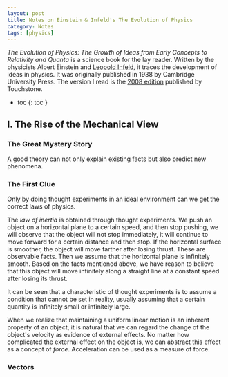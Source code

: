```yaml
---
layout: post
title: Notes on Einstein & Infeld's The Evolution of Physics
category: Notes
tags: [physics]
---
```

*The Evolution of Physics: The Growth of Ideas from Early Concepts to Relativity and Quanta* is a science book for the lay reader. Written by the physicists Albert Einstein and [Leopold Infeld](https://mathshistory.st-andrews.ac.uk/Biographies/Infeld/), it traces the development of ideas in physics. It was originally published in 1938 by Cambridge University Press. The version I read is the [2008 edition](https://www.amazon.com/dp/B005VQYUD6) published by Touchstone.

- toc
{: toc }

## I. The Rise of the Mechanical View

### The Great Mystery Story

A good theory can not only explain existing facts but also predict new phenomena.

### The First Clue

Only by doing thought experiments in an ideal environment can we get the correct laws of physics.

The *law of inertia* is obtained through thought experiments. We push an object on a horizontal plane to a certain speed, and then stop pushing, we will observe that the object will not stop immediately, it will continue to move forward for a certain distance and then stop. If the horizontal surface is smoother, the object will move farther after losing thrust. These are observable facts. Then we assume that the horizontal plane is infinitely smooth. Based on the facts mentioned above, we have reason to believe that this object will move infinitely along a straight line at a constant speed after losing its thrust.

It can be seen that a characteristic of thought experiments is to assume a condition that cannot be set in reality, usually assuming that a certain quantity is infinitely small or infinitely large.

When we realize that maintaining a uniform linear motion is an inherent property of an object, it is natural that we can regard the change of the object's velocity as evidence of external effects. No matter how complicated the external effect on the object is, we can abstract this effect as a concept of *force*. Acceleration can be used as a measure of force.

### Vectors
